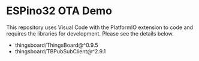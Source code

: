 # ESPino32 OTA Demo
This repository uses Visual Code with the PlatformIO extension to code and requires the libraries for development. Please see the details below.
- thingsboard/ThingsBoard@^0.9.5
- thingsboard/TBPubSubClient@^2.9.1
